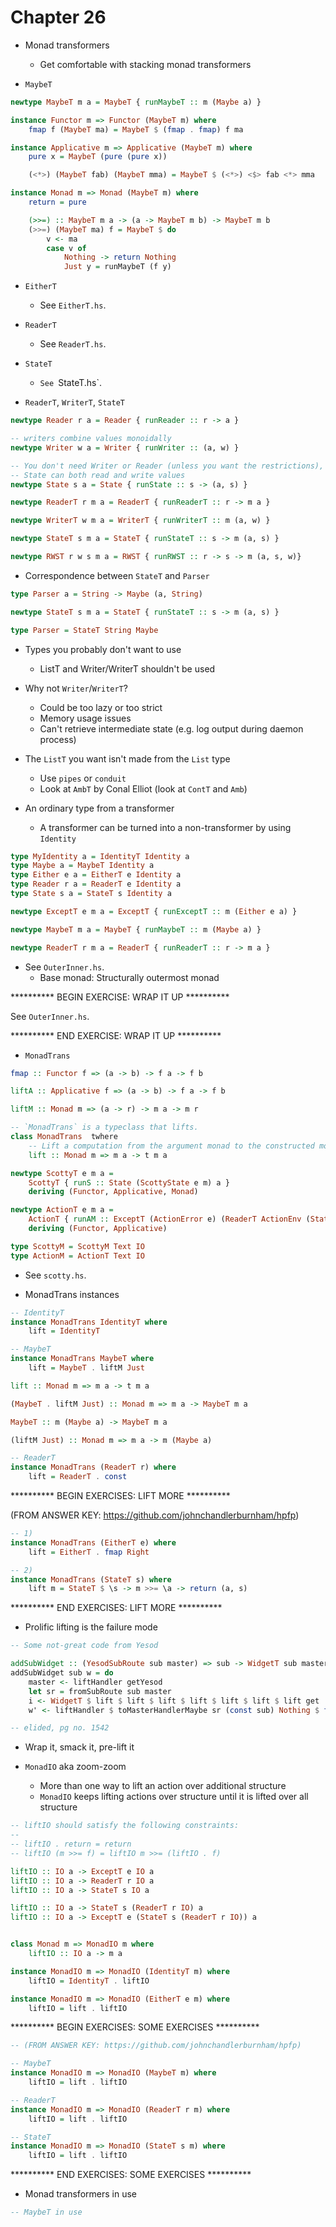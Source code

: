 # Chapter 26

- Monad transformers
    - Get comfortable with stacking monad transformers

- `MaybeT`

```haskell
newtype MaybeT m a = MaybeT { runMaybeT :: m (Maybe a) }

instance Functor m => Functor (MaybeT m) where
    fmap f (MaybeT ma) = MaybeT $ (fmap . fmap) f ma

instance Applicative m => Applicative (MaybeT m) where
    pure x = MaybeT (pure (pure x))

    (<*>) (MaybeT fab) (MaybeT mma) = MaybeT $ (<*>) <$> fab <*> mma

instance Monad m => Monad (MaybeT m) where
    return = pure

    (>>=) :: MaybeT m a -> (a -> MaybeT m b) -> MaybeT m b
    (>>=) (MaybeT ma) f = MaybeT $ do
        v <- ma
        case v of
            Nothing -> return Nothing
            Just y = runMaybeT (f y)
```

- `EitherT`
    - See `EitherT.hs`.

- `ReaderT`
    - See `ReaderT.hs`.

- `StateT`
    - `See `StateT.hs`.

- `ReaderT`, `WriterT`, `StateT`

```haskell
newtype Reader r a = Reader { runReader :: r -> a }

-- writers combine values monoidally
newtype Writer w a = Writer { runWriter :: (a, w) }

-- You don't need Writer or Reader (unless you want the restrictions), since
-- State can both read and write values
newtype State s a = State { runState :: s -> (a, s) }

newtype ReaderT r m a = ReaderT { runReaderT :: r -> m a }

newtype WriterT w m a = WriterT { runWriterT :: m (a, w) }

newtype StateT s m a = StateT { runStateT :: s -> m (a, s) }
```

```haskell
newtype RWST r w s m a = RWST { runRWST :: r -> s -> m (a, s, w)}
```

- Correspondence between `StateT` and `Parser`

```haskell
type Parser a = String -> Maybe (a, String)

newtype StateT s m a = StateT { runStateT :: s -> m (a, s) }

type Parser = StateT String Maybe
```

- Types you probably don't want to use
    - ListT and Writer/WriterT shouldn't be used

- Why not `Writer`/`WriterT`?
    - Could be too lazy or too strict
    - Memory usage issues
    - Can't retrieve intermediate state (e.g. log output during daemon process)

- The `ListT` you want isn't made from the `List` type
    - Use `pipes` or `conduit`
    - Look at `AmbT` by Conal Elliot (look at `ContT` and `Amb`)

- An ordinary type from a transformer
    - A transformer can be turned into a non-transformer by using `Identity`

```haskell
type MyIdentity a = IdentityT Identity a
type Maybe a = MaybeT Identity a
type Either e a = EitherT e Identity a
type Reader r a = ReaderT e Identity a
type State s a = StateT s Identity a
```

```haskell
newtype ExceptT e m a = ExceptT { runExceptT :: m (Either e a) }

newtype MaybeT m a = MaybeT { runMaybeT :: m (Maybe a) }

newtype ReaderT r m a = ReaderT { runReaderT :: r -> m a }
```

- See `OuterInner.hs`.
    - Base monad: Structurally outermost monad

********** BEGIN EXERCISE: WRAP IT UP **********

See `OuterInner.hs`.

********** END EXERCISE: WRAP IT UP **********

- `MonadTrans`

```haskell
fmap :: Functor f => (a -> b) -> f a -> f b

liftA :: Applicative f => (a -> b) -> f a -> f b

liftM :: Monad m => (a -> r) -> m a -> m r

-- `MonadTrans` is a typeclass that lifts.
class MonadTrans  twhere
    -- Lift a computation from the argument monad to the constructed monad
    lift :: Monad m => m a -> t m a
```

```haskell
newtype ScottyT e m a =
    ScottyT { runS :: State (ScottyState e m) a }
    deriving (Functor, Applicative, Monad)

newtype ActionT e m a =
    ActionT { runAM :: ExceptT (ActionError e) (ReaderT ActionEnv (StateT ScottyResponse m )) a }
    deriving (Functor, Applicative)

type ScottyM = ScottyM Text IO
type ActionM = ActionT Text IO
```

- See `scotty.hs`.

- MonadTrans instances

```haskell
-- IdentityT
instance MonadTrans IdentityT where
    lift = IdentityT

-- MaybeT
instance MonadTrans MaybeT where
    lift = MaybeT . liftM Just

lift :: Monad m => m a -> t m a

(MaybeT . liftM Just) :: Monad m => m a -> MaybeT m a

MaybeT :: m (Maybe a) -> MaybeT m a

(liftM Just) :: Monad m => m a -> m (Maybe a)

-- ReaderT
instance MonadTrans (ReaderT r) where
    lift = ReaderT . const
```

********** BEGIN EXERCISES: LIFT MORE **********

(FROM ANSWER KEY: https://github.com/johnchandlerburnham/hpfp)

```haskell
-- 1)
instance MonadTrans (EitherT e) where
    lift = EitherT . fmap Right

-- 2)
instance MonadTrans (StateT s) where
    lift m = StateT $ \s -> m >>= \a -> return (a, s)
```

********** END EXERCISES: LIFT MORE **********

- Prolific lifting is the failure mode

```haskell
-- Some not-great code from Yesod

addSubWidget :: (YesodSubRoute sub master) => sub -> WidgetT sub master -> WidgetT sub' master a
addSubWidget sub w = do
    master <- liftHandler getYesod
    let sr = fromSubRoute sub master
    i <- WidgetT $ lift $ lift $ lift $ lift $ lift $ lift $ lift get
    w' <- liftHandler $ toMasterHandlerMaybe sr (const sub) Nothing $ flip runStateT i $ runWriterT $ runWriterT $ runWriterT $ runWriterT $ runWriterT $ runWriterT $ unWidgetT w

-- elided, pg no. 1542
```

- Wrap it, smack it, pre-lift it

- `MonadIO` aka zoom-zoom
    - More than one way to lift an action over additional structure
    - `MonadIO` keeps lifting actions over structure until it is lifted over all
      structure

```haskell
-- liftIO should satisfy the following constraints:
--
-- liftIO . return = return
-- liftIO (m >>= f) = liftIO m >>= (liftIO . f)

liftIO :: IO a -> ExceptT e IO a
liftIO :: IO a -> ReaderT r IO a
liftIO :: IO a -> StateT s IO a

liftIO :: IO a -> StateT s (ReaderT r IO) a
liftIO :: IO a -> ExceptT e (StateT s (ReaderT r IO)) a


class Monad m => MonadIO m where
    liftIO :: IO a -> m a
```

```haskell
instance MonadIO m => MonadIO (IdentityT m) where
    liftIO = IdentityT . liftIO

instance MonadIO m => MonadIO (EitherT e m) where
    liftIO = lift . liftIO
```

********** BEGIN EXERCISES: SOME EXERCISES **********

```haskell
-- (FROM ANSWER KEY: https://github.com/johnchandlerburnham/hpfp)

-- MaybeT
instance MonadIO m => MonadIO (MaybeT m) where
    liftIO = lift . liftIO

-- ReaderT
instance MonadIO m => MonadIO (ReaderT r m) where
    liftIO = lift . liftIO

-- StateT
instance MonadIO m => MonadIO (StateT s m) where
    liftIO = lift . liftIO
```

********** END EXERCISES: SOME EXERCISES **********

- Monad transformers in use

```haskell
-- MaybeT in use
```
